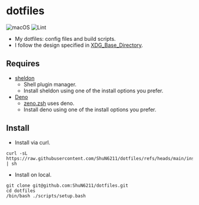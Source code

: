 # dotfiles

![macOS](https://github.com/ShuN6211/dotfiles/workflows/macOS/badge.svg)
![Lint](https://github.com/ShuN6211/dotfiles/workflows/Lint/badge.svg)

- My dotfiles: config files and build scripts.
- I follow the design specified in [XDG_Base_Directory](https://wiki.archlinux.org/title/XDG_Base_Directory).
  
## Requires

- [sheldon](https://github.com/rossmacarthur/sheldon)
  - Shell plugin manager.
  - Install sheldon using one of the install options you prefer.
- [Deno](https://deno.com/)
  - [zeno.zsh](https://github.com/yuki-yano/zeno.zsh) uses deno.
  - Install deno using one of the install options you prefer.

## Install

- Install via curl.

```shell
curl -sL https://raw.githubusercontent.com/ShuN6211/dotfiles/refs/heads/main/install.sh | sh
```

- Install on local.

```shell
git clone git@github.com:ShuN6211/dotfiles.git
cd dotfiles
/bin/bash ./scripts/setup.bash
```
